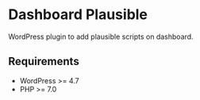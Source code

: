# Dashboard Plausible

WordPress plugin to add plausible scripts on dashboard.

## Requirements

- WordPress >= 4.7
- PHP >= 7.0
